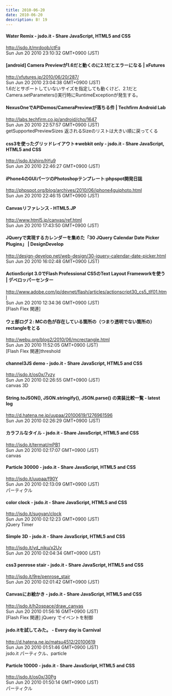 ```yaml
---
title: 2010-06-20
date: 2010-06-20
description: B! 19
---
```


#### Water Remix - jsdo.it - Share JavaScript, HTML5 and CSS
http://jsdo.it/mrdoob/ctFq<br>
Sun Jun 20 2010 23:10:32 GMT+0900 (JST)<br>


#### [android] Camera Previewが1.6だと動くのに2.1だとエラーになる | xFutures
http://xfutures.jp/2010/06/20/287/<br>
Sun Jun 20 2010 23:04:38 GMT+0900 (JST)<br>
1.6だとサポートしていないサイズを指定しても動くけど、2.1だとCamera.setParameters()実行時にRuntimeExceptionが発生する。


#### NexusOneでAPIDemos/CameraPreviewが落ちる件 | Techfirm Android Lab
http://labs.techfirm.co.jp/android/cho/1647<br>
Sun Jun 20 2010 22:57:57 GMT+0900 (JST)<br>
getSupportedPreviewSizes 返されるSizeのリストは大きい順に戻ってくる


#### css3を使ったグリッドレイアウト※webkit only - jsdo.it - Share JavaScript, HTML5 and CSS
http://jsdo.it/shiro/hYu9<br>
Sun Jun 20 2010 22:46:27 GMT+0900 (JST)<br>


#### iPhone4のGUIパーツのPhotoshopテンプレート:phpspot開発日誌
http://phpspot.org/blog/archives/2010/06/iphone4guiphoto.html<br>
Sun Jun 20 2010 22:46:15 GMT+0900 (JST)<br>


#### Canvasリファレンス - HTML5.JP
http://www.html5.jp/canvas/ref.html<br>
Sun Jun 20 2010 17:43:50 GMT+0900 (JST)<br>


#### JQueryで実現するカレンダーを集めた「30 JQuery Calendar Date Picker Plugins」 | DesignDevelop
http://design-develop.net/web-design/30-jquery-calendar-date-picker.html<br>
Sun Jun 20 2010 16:02:48 GMT+0900 (JST)<br>


#### ActionScript 3.0でFlash Professional CS5のText Layout Frameworkを使う | デベロッパーセンター
http://www.adobe.com/jp/devnet/flash/articles/actionscript30_cs5_tlf01.html<br>
Sun Jun 20 2010 12:34:36 GMT+0900 (JST)<br>
[Flash Flex 関連]


#### ウェ部ログ２: MCの色が存在している箇所の（つまり透明でない箇所の）rectangleをとる
http://webu.org/blog2/2010/06/mcrectangle.html<br>
Sun Jun 20 2010 11:52:05 GMT+0900 (JST)<br>
[Flash Flex 関連]threshold


#### channel3JS demo - jsdo.it - Share JavaScript, HTML5 and CSS
http://jsdo.it/os0x/7vzy<br>
Sun Jun 20 2010 02:26:55 GMT+0900 (JST)<br>
canvas 3D


####  String.toJSON(), JSON.stringify(), JSON.parse() の実装比較一覧 - latest log
http://d.hatena.ne.jp/uupaa/20100619/1276961596<br>
Sun Jun 20 2010 02:26:29 GMT+0900 (JST)<br>


#### カラフルなタイル - jsdo.it - Share JavaScript, HTML5 and CSS
http://jsdo.it/termat/mPB1<br>
Sun Jun 20 2010 02:17:07 GMT+0900 (JST)<br>
canvas


#### Particle 30000 - jsdo.it - Share JavaScript, HTML5 and CSS
http://jsdo.it/uupaa/f90Y<br>
Sun Jun 20 2010 02:13:09 GMT+0900 (JST)<br>
パーティクル


#### color clock - jsdo.it - Share JavaScript, HTML5 and CSS
http://jsdo.it/sugyan/clock<br>
Sun Jun 20 2010 02:12:23 GMT+0900 (JST)<br>
jQuery Timer


#### Simple 3D - jsdo.it - Share JavaScript, HTML5 and CSS
http://jsdo.it/yd_niku/x2Uv<br>
Sun Jun 20 2010 02:04:34 GMT+0900 (JST)<br>


#### css3 penrose stair - jsdo.it - Share JavaScript, HTML5 and CSS
http://jsdo.it/9re/penrose_stair<br>
Sun Jun 20 2010 02:01:42 GMT+0900 (JST)<br>


#### Canvasにお絵かき - jsdo.it - Share JavaScript, HTML5 and CSS
http://jsdo.it/h2ospace/draw_canvas<br>
Sun Jun 20 2010 01:56:16 GMT+0900 (JST)<br>
[Flash Flex 関連] jQuery でイベントを制御


#### jsdo.itを試してみた。 - Every day is Carnival
http://d.hatena.ne.jp/matsu4512/20100619<br>
Sun Jun 20 2010 01:51:46 GMT+0900 (JST)<br>
jsdo.it パーティクル、particle


#### Particle 10000 - jsdo.it - Share JavaScript, HTML5 and CSS
http://jsdo.it/os0x/30Pg<br>
Sun Jun 20 2010 01:50:14 GMT+0900 (JST)<br>
パーティクル


